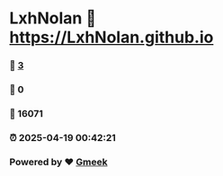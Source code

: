 # LxhNolan :link: https://LxhNolan.github.io 
### :page_facing_up: [3](https://LxhNolan.github.io/tag.html) 
### :speech_balloon: 0 
### :hibiscus: 16071 
### :alarm_clock: 2025-04-19 00:42:21 
### Powered by :heart: [Gmeek](https://github.com/Meekdai/Gmeek)

